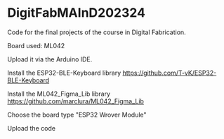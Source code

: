 # DigitFabMAInD202324
Code for the final projects of the course in Digital Fabrication.

Board used: ML042

Upload it via the Arduino IDE.

Install the ESP32-BLE-Keyboard library https://github.com/T-vK/ESP32-BLE-Keyboard

Install the ML042_Figma_Lib library https://github.com/marclura/ML042_Figma_Lib

Choose the board type "ESP32 Wrover Module"

Upload the code
